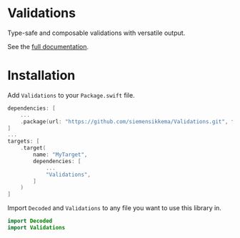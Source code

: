 # Validations

Type-safe and composable validations with versatile output.

See the [full documentation](https://validations.siemensikkema.nl). 

# Installation

Add `Validations` to your `Package.swift` file.

```swift
dependencies: [
    ...
    .package(url: "https://github.com/siemensikkema/Validations.git", from: "0.2.0"),
]
...
targets: [
    .target(
        name: "MyTarget",
        dependencies: [
            ...
            "Validations",
        ]
    )
]
```

Import `Decoded` and `Validations` to any file you want to use this library in.

```swift
import Decoded
import Validations
```
